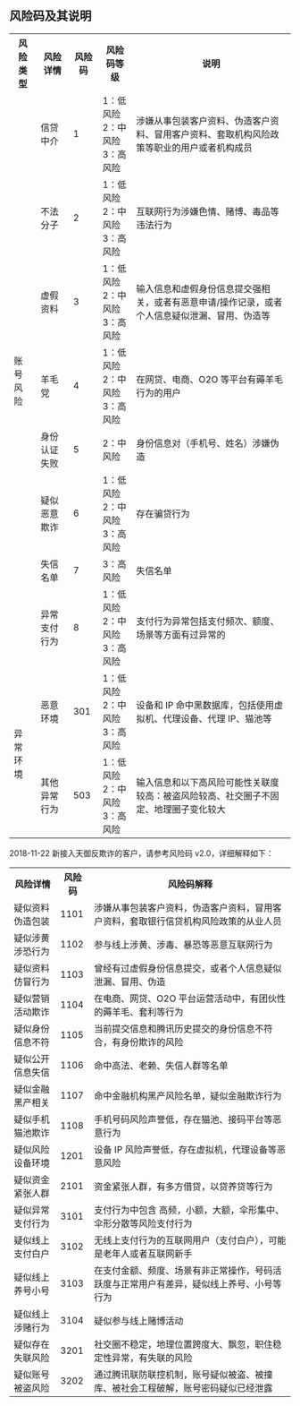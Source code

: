 ## 风险码及其说明
<table>
<tr>
<th>风险类型</th>
<th>风险详情</th>
<th>风险码</th>
<th>风险码等级</th>
<th>说明</th>
</tr>
<tr>
<td rowspan="8">账号风险</td>
<td>信贷中介</td>
<td>1</td>
<td>1：低风险</br>2：中风险</br>3：高风险</td>
<td>涉嫌从事包装客户资料、伪造客户资料、冒用客户资料、套取机构风险政策等职业的用户或者机构成员</td>
</tr>
<tr>
<td>不法分子</td>
<td>2</td>
<td>1：低风险</br>2：中风险</br>3：高风险</td>
<td>互联网行为涉嫌色情、赌博、毒品等违法行为</td>
</tr>
<tr>
<td>虚假资料</td>
<td>3</td>
<td>1：低风险</br>2：中风险</br>3：高风险</td>
<td>输入信息和虚假身份信息提交强相关，或者有恶意申请/操作记录，或者个人信息疑似泄漏、冒用、伪造等</td>
</tr>
<tr>
<td>羊毛党</td>
<td>4</td>
<td>1：低风险</br>2：中风险</br>3：高风险</td>
<td>在网贷、电商、O2O 等平台有薅羊毛行为的用户</td>
</tr>
<tr>
<td>身份认证失败</td>
<td>5</td>
<td>2：中风险</td>
<td>身份信息对（手机号、姓名）涉嫌伪造</td>
</tr>
<tr>
<td>疑似恶意欺诈</td>
<td>6</td>
<td>1：低风险</br>2：中风险</br>3：高风险</td>
<td>存在骗贷行为</td>
</tr>
<tr>
<td>失信名单</td>
<td>7</td>
<td>3：高风险</td>
<td>失信名单</td>
</tr>
<tr>
<td>异常支付行为</td>
<td>8</td>
<td>1：低风险</br>2：中风险</br>3：高风险</td>
<td>支付行为异常包括支付频次、额度、场景等方面有过异常的</td>
</tr>
<tr>
<td rowspan="18">异常环境</td>
<td>恶意环境</td>
<td>301</td>
<td>1：低风险</br>2：中风险</br>3：高风险</td>
<td>设备和 IP 命中黑数据库，包括使用虚拟机、代理设备、代理 IP、猫池等</td>
</tr>
<tr>
<td>其他异常行为</td>
<td>503</td>
<td>1：低风险</br>2：中风险</br>3：高风险</td>
<td>输入信息和以下高风险可能性关联度较高：被盗风险较高、社交圈子不固定、地理圈子变化较大</td>
</tr>
</table>

2018-11-22 新接入天御反欺诈的客户，请参考风险码 v2.0，详细解释如下：
<table>
<tr>
<th>风险详情</th>
<th>风险码</th>
<th>风险码解释</th>
</tr>
<tr>
<td>疑似资料伪造包装</td>
<td>1101</td>
<td>涉嫌从事包装客户资料，伪造客户资料，冒用客户资料，套取银行信贷机构风险政策的从业人员</td>
</tr>

<tr>
<td>疑似涉黄涉恐行为</td>
<td>1102</td>
<td>参与线上涉黄、涉毒、暴恐等恶意互联网行为</td>
</tr>

<tr>
<td>疑似资料仿冒行为</td>
<td>1103</td>
<td>曾经有过虚假身份信息提交，或者个人信息疑似泄漏、冒用、伪造</td>
</tr>

<tr>
<td>疑似营销活动欺诈</td>
<td>1104</td>
<td>在电商、网贷、O2O 平台运营活动中，有团伙性的薅羊毛、套利等行为</td>
</tr>

<tr>
<td>疑似身份信息不符</td>
<td>1105</td>
<td>当前提交信息和腾讯历史提交的身份信息不符合，有身份欺诈的风险</td>
</tr>

<tr>
<td>疑似公开信息失信</td>
<td>1106</td>
<td>命中高法、老赖、失信人群等名单</td>
</tr>

<tr>
<td>疑似金融黑产相关</td>
<td>1107</td>
<td>命中金融机构黑产风险名单，疑似金融欺诈行为</td>
</tr>

<tr>
<td>疑似手机猫池欺诈</td>
<td>1108</td>
<td>手机号码风险声誉低，存在猫池、接码平台等恶意行为</td>
</tr>

<tr>
<td>疑似风险设备环境</td>
<td>1201</td>
<td>设备 IP 风险声誉低，存在虚拟机，代理设备等恶意风险</td>
</tr>

<tr>
<td>疑似资金紧张人群</td>
<td>2101</td>
<td>资金紧张人群，有多方借贷，以贷养贷等行为</td>
</tr>

<tr>
<td>疑似异常支付行为</td>
<td>3101</td>
<td>支付行为中包含 高频，小额，大额，伞形集中、伞形分散等风险支付行为</td>
</tr>

<tr>
<td>疑似线上支付白户</td>
<td>3102</td>
<td>无线上支付行为的互联网用户（支付白户），可能是老年人或者互联网新手</td>
</tr>

<tr>
<td>疑似线上养号小号</td>
<td>3103</td>
<td>在支付金额、频度、场景有非正常操作，号码活跃度与正常用户有差异，疑似线上养号、小号等行为</td>
</tr>

<tr>
<td>疑似线上涉赌行为</td>
<td>3104</td>
<td>疑似参与线上赌博活动</td>
</tr>

<tr>
<td>疑似存在失联风险</td>
<td>3201</td>
<td>社交圈不稳定，地理位置跨度大、飘忽，职住稳定性异常，有失联的风险</td>
</tr>

<tr>
<td>疑似账号被盗风险</td>
<td>3202</td>
<td>通过腾讯联防联控机制，账号疑似被盗、被撞库、被社会工程破解，账号密码疑似已经泄露</td>
</tr>
</table>

